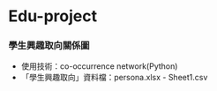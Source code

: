 # Edu-project



### 學生興趣取向關係圖
- 使用技術：co-occurrence network(Python)
- 「學生興趣取向」資料檔：persona.xlsx - Sheet1.csv

